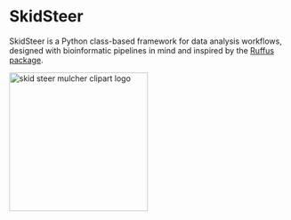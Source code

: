 # SkidSteer 
SkidSteer is a Python class-based framework for data analysis workflows, designed with bioinformatic pipelines in mind and inspired by the [Ruffus](http://www.ruffus.org.uk/) [package](https://pypi.python.org/pypi/ruffus). 

<a href="https://clipartfest.com/download/eb8d08b9430bf5d8348d61abdcdd197c5887f51f" title="Image from clipartfest.com"><img src="https://img.clipartfest.com/f46f2fc8b1f194af8219ab976525008f_-skid-loader-a-small-skid-skid-steer-mulcher-clipart-logo_249-194.jpeg" width="249" alt="skid steer mulcher clipart logo" /></a>
